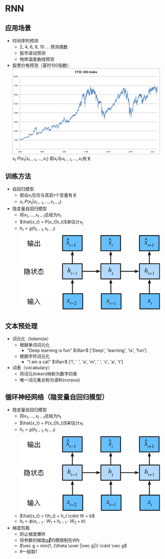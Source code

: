 # RNN

## 应用场景

* 时间序列预测
  * 2, 4, 6, 8, 10 ... 预测偶数
  * 股市波动预测
  * 物体温度曲线预测
* 股票价格预测（富时100指数）
    ![FTSE 100 Index](./ftse100.png)
    $x_t ~ P(x_t|x_{t-1}, ..., x_{1})$
    即$x_t$与$x_{t-1}, ..., x_{1}$有关

## 训练方法

* 自回归模型
  * 假设$x_t$仅仅与其前$\tau$个变量有关
  * $x_t ~ P(x_t|x_{t-1}, ..., x_{t-\tau})$
* 隐变量自回归模型
  * 将$x_1, ... , x_{t-1}$总结为$h_t$
  * $\hat{x_t} = P(x_t|h_t)$来估计$x_t$
  * $h_t = g(h_{t-1}, x_{t-1})$
    ![序列模型](./sequence-model.svg)

## 文本预处理

* 词元化（tokenize）
  * 根据单词词元化
    * "Deep learning is fun" $\Rarr$ ['Deep', 'learning', 'is', 'fun']
  * 根据字符词元化
    * "I am a cat" $\Rarr$ ['I', ' ', 'a', 'm', ' ', 'c', 'a', 't']
* 词表（vocabulary）
  * 将词元(token)映射为数字的表
  * 唯一词元集合称为语料(corpus)

## 循环神经网络（隐变量自回归模型）

* 隐变量自回归模型
  * 将$x_1, ... , x_{t-1}$总结为$h_t$
  * $\hat{x_t} = P(x_t|h_t)$来估计$x_t$
  * $h_t = g(h_{t-1}, x_{t-1})$
    ![序列模型](./sequence-model.svg)
  * $\hat{x_t} = f(h_t) = h_t \cdot W + b$
  * $h_t = \phi(x_{t-1} \cdot W_1 + h_{t-1} \cdot W_2 + b)$
* 梯度剪裁
  * 防止梯度爆炸
  * 将参数的梯度$\vec g$的模限制在$\theta$内
  * $\vec g = min(1, {\theta \over |\vec g|}) \cdot \vec g$
  * $\theta$一般取1

  